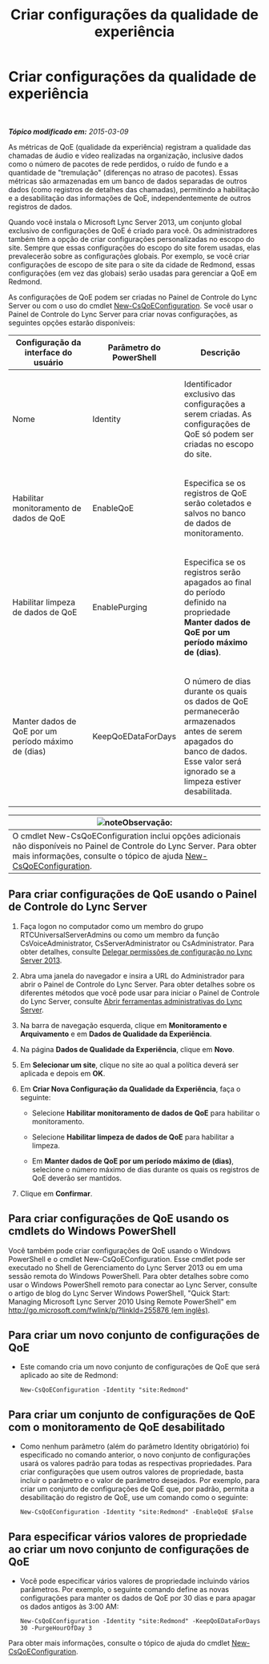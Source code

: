 ﻿---
title: Criar configurações da qualidade de experiência
TOCTitle: Criar configurações da qualidade de experiência
ms:assetid: 64f05569-07c7-4f76-a96b-ea4125a510d5
ms:mtpsurl: https://technet.microsoft.com/pt-br/library/Gg521006(v=OCS.15)
ms:contentKeyID: 49306927
ms.date: 05/19/2016
mtps_version: v=OCS.15
ms.translationtype: HT
---

# Criar configurações da qualidade de experiência

 

_**Tópico modificado em:** 2015-03-09_

As métricas de QoE (qualidade da experiência) registram a qualidade das chamadas de áudio e vídeo realizadas na organização, inclusive dados como o número de pacotes de rede perdidos, o ruído de fundo e a quantidade de "tremulação" (diferenças no atraso de pacotes). Essas métricas são armazenadas em um banco de dados separadas de outros dados (como registros de detalhes das chamadas), permitindo a habilitação e a desabilitação das informações de QoE, independentemente de outros registros de dados.

Quando você instala o Microsoft Lync Server 2013, um conjunto global exclusivo de configurações de QoE é criado para você. Os administradores também têm a opção de criar configurações personalizadas no escopo do site. Sempre que essas configurações do escopo do site forem usadas, elas prevalecerão sobre as configurações globais. Por exemplo, se você criar configurações de escopo de site para o site da cidade de Redmond, essas configurações (em vez das globais) serão usadas para gerenciar a QoE em Redmond.

As configurações de QoE podem ser criadas no Painel de Controle do Lync Server ou com o uso do cmdlet [New-CsQoEConfiguration](https://docs.microsoft.com/en-us/powershell/module/skype/New-CsQoEConfiguration). Se você usar o Painel de Controle do Lync Server para criar novas configurações, as seguintes opções estarão disponíveis:


<table>
<colgroup>
<col style="width: 33%" />
<col style="width: 33%" />
<col style="width: 33%" />
</colgroup>
<thead>
<tr class="header">
<th>Configuração da interface do usuário</th>
<th>Parâmetro do PowerShell</th>
<th>Descrição</th>
</tr>
</thead>
<tbody>
<tr class="odd">
<td><p>Nome</p></td>
<td><p>Identity</p></td>
<td><p>Identificador exclusivo das configurações a serem criadas. As configurações de QoE só podem ser criadas no escopo do site.</p></td>
</tr>
<tr class="even">
<td><p>Habilitar monitoramento de dados de QoE</p></td>
<td><p>EnableQoE</p></td>
<td><p>Especifica se os registros de QoE serão coletados e salvos no banco de dados de monitoramento.</p></td>
</tr>
<tr class="odd">
<td><p>Habilitar limpeza de dados de QoE</p></td>
<td><p>EnablePurging</p></td>
<td><p>Especifica se os registros serão apagados ao final do período definido na propriedade <strong>Manter dados de QoE por um período máximo de (dias)</strong>.</p></td>
</tr>
<tr class="even">
<td><p>Manter dados de QoE por um período máximo de (dias)</p></td>
<td><p>KeepQoEDataForDays</p></td>
<td><p>O número de dias durante os quais os dados de QoE permanecerão armazenados antes de serem apagados do banco de dados. Esse valor será ignorado se a limpeza estiver desabilitada.</p></td>
</tr>
</tbody>
</table>


<table>
<thead>
<tr class="header">
<th><img src="images/Gg425756.note(OCS.15).gif" title="note" alt="note" />Observação:</th>
</tr>
</thead>
<tbody>
<tr class="odd">
<td>O cmdlet New-CsQoEConfiguration inclui opções adicionais não disponíveis no Painel de Controle do Lync Server. Para obter mais informações, consulte o tópico de ajuda <a href="https://docs.microsoft.com/en-us/powershell/module/skype/New-CsQoEConfiguration">New-CsQoEConfiguration</a>.</td>
</tr>
</tbody>
</table>


## Para criar configurações de QoE usando o Painel de Controle do Lync Server

1.  Faça logon no computador como um membro do grupo RTCUniversalServerAdmins ou como um membro da função CsVoiceAdministrator, CsServerAdministrator ou CsAdministrator. Para obter detalhes, consulte [Delegar permissões de configuração no Lync Server 2013](lync-server-2013-delegate-setup-permissions.md).

2.  Abra uma janela do navegador e insira a URL do Administrador para abrir o Painel de Controle do Lync Server. Para obter detalhes sobre os diferentes métodos que você pode usar para iniciar o Painel de Controle do Lync Server, consulte [Abrir ferramentas administrativas do Lync Server](lync-server-2013-open-lync-server-administrative-tools.md).

3.  Na barra de navegação esquerda, clique em **Monitoramento e Arquivamento** e em **Dados de Qualidade da Experiência**.

4.  Na página **Dados de Qualidade da Experiência**, clique em **Novo**.

5.  Em **Selecionar um site**, clique no site ao qual a política deverá ser aplicada e depois em **OK**.

6.  Em **Criar Nova Configuração da Qualidade da Experiência**, faça o seguinte:
    
      - Selecione **Habilitar monitoramento de dados de QoE** para habilitar o monitoramento.
    
      - Selecione **Habilitar limpeza de dados de QoE** para habilitar a limpeza.
    
      - Em **Manter dados de QoE por um período máximo de (dias)**, selecione o número máximo de dias durante os quais os registros de QoE deverão ser mantidos.

7.  Clique em **Confirmar**.

## Para criar configurações de QoE usando os cmdlets do Windows PowerShell

Você também pode criar configurações de QoE usando o Windows PowerShell e o cmdlet New-CsQoEConfiguration. Esse cmdlet pode ser executado no Shell de Gerenciamento do Lync Server 2013 ou em uma sessão remota do Windows PowerShell. Para obter detalhes sobre como usar o Windows PowerShell remoto para conectar ao Lync Server, consulte o artigo de blog do Lync Server Windows PowerShell, "Quick Start: Managing Microsoft Lync Server 2010 Using Remote PowerShell" em [http://go.microsoft.com/fwlink/p/?linkId=255876 (em inglês)](http://go.microsoft.com/fwlink/p/?linkid=255876).

## Para criar um novo conjunto de configurações de QoE

  - Este comando cria um novo conjunto de configurações de QoE que será aplicado ao site de Redmond:
    
        New-CsQoEConfiguration -Identity "site:Redmond"

## Para criar um conjunto de configurações de QoE com o monitoramento de QoE desabilitado

  - Como nenhum parâmetro (além do parâmetro Identity obrigatório) foi especificado no comando anterior, o novo conjunto de configurações usará os valores padrão para todas as respectivas propriedades. Para criar configurações que usem outros valores de propriedade, basta incluir o parâmetro e o valor de parâmetro desejados. Por exemplo, para criar um conjunto de configurações de QoE que, por padrão, permita a desabilitação do registro de QoE, use um comando como o seguinte:
    
        New-CsQoEConfiguration -Identity "site:Redmond" -EnableQoE $False

## Para especificar vários valores de propriedade ao criar um novo conjunto de configurações de QoE

  - Você pode especificar vários valores de propriedade incluindo vários parâmetros. Por exemplo, o seguinte comando define as novas configurações para manter os dados de QoE por 30 dias e para apagar os dados antigos às 3:00 AM:
    
        New-CsQoEConfiguration -Identity "site:Redmond" -KeepQoEDataForDays 30 -PurgeHourOfDay 3

Para obter mais informações, consulte o tópico de ajuda do cmdlet [New-CsQoEConfiguration](https://docs.microsoft.com/en-us/powershell/module/skype/New-CsQoEConfiguration).

